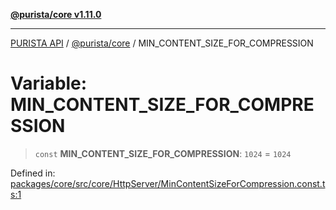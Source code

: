 [**@purista/core v1.11.0**](../README.md)

***

[PURISTA API](../../../packages.md) / [@purista/core](../README.md) / MIN\_CONTENT\_SIZE\_FOR\_COMPRESSION

# Variable: MIN\_CONTENT\_SIZE\_FOR\_COMPRESSION

> `const` **MIN\_CONTENT\_SIZE\_FOR\_COMPRESSION**: `1024` = `1024`

Defined in: [packages/core/src/core/HttpServer/MinContentSizeForCompression.const.ts:1](https://github.com/puristajs/purista/blob/master/packages/core/src/core/HttpServer/MinContentSizeForCompression.const.ts#L1)
